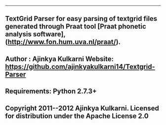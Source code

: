 -------------------------------------------------------------------------------------------------------------------
TextGrid Parser for easy parsing of textgrid files generated through Praat tool [Praat phonetic analysis software],
(http://www.fon.hum.uva.nl/praat/).
-------------------------------------------------------------------------------------------------------------------
Author : Ajinkya Kulkarni
Website: https://github.com/ajinkyakulkarni14/Textgrid-Parser
-------------------------------------------------------------------------------------------------------------------
Requirements: Python 2.7.3+
-------------------------------------------------------------------------------------------------------------------
Copyright 2011--2012 Ajinkya Kulkarni. Licensed for distribution under the Apache License 2.0
-------------------------------------------------------------------------------------------------------------------
